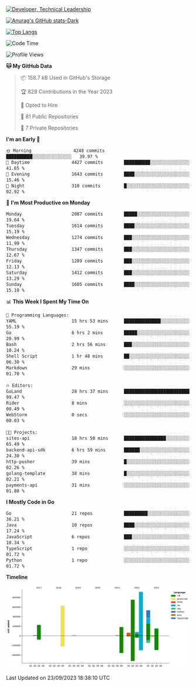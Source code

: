 <div>
  <a href="https://www.linkedin.com/in/arielpineiro/" target="_blank" rel="nofollow noopener noreferrer">
    <img src="https://img.shields.io/badge/-LinkedIn-%230077B5?style=for-the-badge&logo=linkedin&logoColor=white" alt="Developer, Technical Leadership" title="Ariel Piñeiro">
  </a>
</div>

[![Anurag's GitHub stats-Dark](https://github-readme-stats.vercel.app/api?username=arielsrv&show_icons=true&theme=dark#gh-dark-mode-only)](https://github.com/anuraghazra/github-readme-stats#gh-dark-mode-only)

[![Top Langs](https://github-readme-stats.vercel.app/api/top-langs/?username=arielsrv&layout=compact&langs_count=10&theme=dark#gh-dark-mode-only)](https://github.com/anuraghazra/github-readme-stats&theme=dark#gh-dark-mode-only)

<!--START_SECTION:waka-->
![Code Time](http://img.shields.io/badge/Code%20Time-42%20hrs%2022%20mins-blue)

![Profile Views](http://img.shields.io/badge/Profile%20Views-12-blue)

**🐱 My GitHub Data** 

> 📦 158.7 kB Used in GitHub's Storage 
 > 
> 🏆 828 Contributions in the Year 2023
 > 
> 💼 Opted to Hire
 > 
> 📜 81 Public Repositories 
 > 
> 🔑 7 Private Repositories 
 > 
**I'm an Early 🐤** 

```text
🌞 Morning                4248 commits        ██████████░░░░░░░░░░░░░░░   39.97 % 
🌆 Daytime                4427 commits        ██████████░░░░░░░░░░░░░░░   41.65 % 
🌃 Evening                1643 commits        ████░░░░░░░░░░░░░░░░░░░░░   15.46 % 
🌙 Night                  310 commits         █░░░░░░░░░░░░░░░░░░░░░░░░   02.92 % 
```
📅 **I'm Most Productive on Monday** 

```text
Monday                   2087 commits        █████░░░░░░░░░░░░░░░░░░░░   19.64 % 
Tuesday                  1614 commits        ████░░░░░░░░░░░░░░░░░░░░░   15.19 % 
Wednesday                1274 commits        ███░░░░░░░░░░░░░░░░░░░░░░   11.99 % 
Thursday                 1347 commits        ███░░░░░░░░░░░░░░░░░░░░░░   12.67 % 
Friday                   1289 commits        ███░░░░░░░░░░░░░░░░░░░░░░   12.13 % 
Saturday                 1412 commits        ███░░░░░░░░░░░░░░░░░░░░░░   13.29 % 
Sunday                   1605 commits        ████░░░░░░░░░░░░░░░░░░░░░   15.10 % 
```


📊 **This Week I Spent My Time On** 

```text
💬 Programming Languages: 
YAML                     15 hrs 53 mins      ██████████████░░░░░░░░░░░   55.19 % 
Go                       6 hrs 2 mins        █████░░░░░░░░░░░░░░░░░░░░   20.99 % 
Bash                     2 hrs 56 mins       ███░░░░░░░░░░░░░░░░░░░░░░   10.24 % 
Shell Script             1 hr 48 mins        ██░░░░░░░░░░░░░░░░░░░░░░░   06.30 % 
Markdown                 29 mins             ░░░░░░░░░░░░░░░░░░░░░░░░░   01.70 % 

🔥 Editors: 
GoLand                   28 hrs 37 mins      █████████████████████████   99.47 % 
Rider                    8 mins              ░░░░░░░░░░░░░░░░░░░░░░░░░   00.49 % 
WebStorm                 0 secs              ░░░░░░░░░░░░░░░░░░░░░░░░░   00.03 % 

🐱‍💻 Projects: 
sites-api                18 hrs 50 mins      ████████████████░░░░░░░░░   65.49 % 
backend-api-sdk          6 hrs 59 mins       ██████░░░░░░░░░░░░░░░░░░░   24.30 % 
http-pusher              39 mins             █░░░░░░░░░░░░░░░░░░░░░░░░   02.26 % 
golang-template          38 mins             █░░░░░░░░░░░░░░░░░░░░░░░░   02.21 % 
payments-api             31 mins             ░░░░░░░░░░░░░░░░░░░░░░░░░   01.80 % 
```

**I Mostly Code in Go** 

```text
Go                       21 repos            █████████░░░░░░░░░░░░░░░░   36.21 % 
Java                     10 repos            ████░░░░░░░░░░░░░░░░░░░░░   17.24 % 
JavaScript               6 repos             ███░░░░░░░░░░░░░░░░░░░░░░   10.34 % 
TypeScript               1 repo              ░░░░░░░░░░░░░░░░░░░░░░░░░   01.72 % 
Python                   1 repo              ░░░░░░░░░░░░░░░░░░░░░░░░░   01.72 % 
```



**Timeline**

![Lines of Code chart](https://raw.githubusercontent.com/arielsrv/arielsrv/main/assets/bar_graph.png)


 Last Updated on 23/09/2023 18:38:10 UTC
<!--END_SECTION:waka-->
